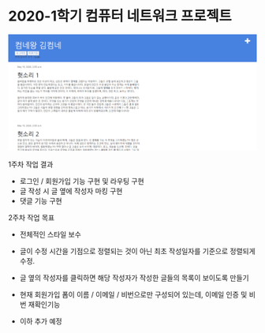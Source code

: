 <h1> 2020-1학기 컴퓨터 네트워크 프로젝트 </h1>

<img src = "demo_week1.PNG">

1주차 작업 결과
- 로그인 / 회원가입 기능 구현 및 라우팅 구현
- 글 작성 시 글 옆에 작성자 마킹 구현  
- 댓글 기능 구현

2주차 작업 목표
- 전체적인 스타일 보수
- 글이 수정 시간을 기점으로 정렬되는 것이 아닌 최초 작성일자를 기준으로 정렬되게 수정.   
- 글 옆의 작성자를 클릭하면 해당 작성자가 작성한 글들의 목록이 보이도록 만들기
- 현재 회원가입 폼이 이름 / 이메일 / 비번으로만 구성되어 있는데, 이메일 인증 및 비번 재확인기능 

- 이하 추가 예정
